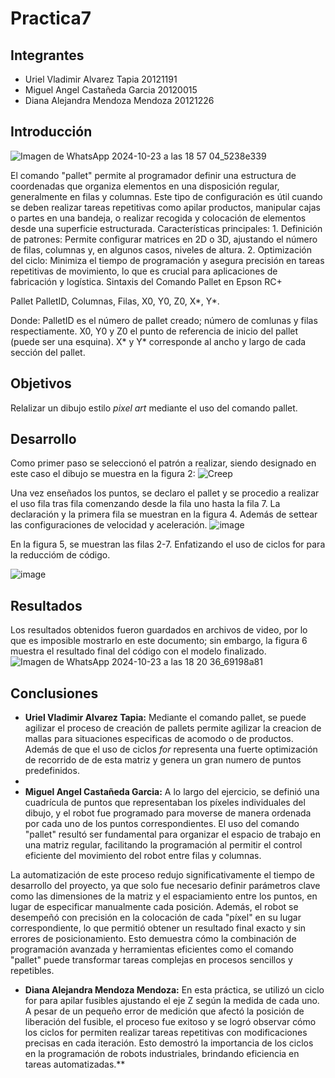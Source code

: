 # Practica7
## Integrantes
- Uriel Vladimir Alvarez Tapia 20121191
- Miguel Angel Castañeda Garcia 20120015
- Diana Alejandra Mendoza Mendoza 20121226

## Introducción 
![Imagen de WhatsApp 2024-10-23 a las 18 57 04_5238e339](https://github.com/user-attachments/assets/310d48d0-d1df-41e2-b3de-be46eb8b265c)


El comando "pallet" permite al programador definir una estructura de coordenadas que organiza elementos en una disposición regular, generalmente en filas y columnas. Este tipo de configuración es útil cuando se deben realizar tareas repetitivas como apilar productos, manipular cajas o partes en una bandeja, o realizar recogida y colocación de elementos desde una superficie estructurada.
Características principales:
	1. Definición de patrones: Permite configurar matrices en 2D o 3D, ajustando el número de filas, columnas y, en algunos casos, niveles de altura.
	2. Optimización del ciclo: Minimiza el tiempo de programación y asegura precisión en tareas repetitivas de movimiento, lo que es crucial para aplicaciones de fabricación y logística.
Sintaxis del Comando Pallet en Epson RC+

Pallet PalletID, Columnas, Filas, X0, Y0, Z0, X*, Y*. 

Donde:
PalletID es el número de pallet creado; número de comlunas y filas respectiamente.
X0, Y0 y Z0 el punto de referencia de inicio del pallet (puede ser una esquina).
X* y Y* corresponde al ancho y largo de cada sección del pallet.
## Objetivos
Relalizar un dibujo estilo *pixel art* mediante el uso del comando pallet.
## Desarrollo
Como primer paso se seleccionó el patrón a realizar, siendo designado en este caso el dibujo se muestra en la figura 2:
![Creep](https://github.com/user-attachments/assets/b0537dc3-f394-406c-84fe-6a07e2a7e0d0)

Una vez enseñados los puntos, se declaro el pallet y se procedio a realizar el uso fila tras fila comenzando desde la fila uno hasta la fila 7. La declaración y la primera fila se muestran en la figura 4. Además de settear las configuraciones de velocidad y aceleración.
![image](https://github.com/user-attachments/assets/e7d273ef-8510-4c26-82eb-eaeecf861119)

En la figura 5, se muestran las filas 2-7. Enfatizando el uso de ciclos for para la  reduccióm de código.

![image](https://github.com/user-attachments/assets/14938a2a-9c0c-4446-a1d0-4dfae4eceaa3)


## Resultados
Los resultados obtenidos fueron guardados en archivos de video, por lo que es imposible mostrarlo en este documento; sin embargo, la figura 6 muestra el resultado final del código con el modelo finalizado.
![Imagen de WhatsApp 2024-10-23 a las 18 20 36_69198a81](https://github.com/user-attachments/assets/a7ece047-7fb3-4068-9255-1e2911f704b3)



## Conclusiones
- **Uriel Vladimir Alvarez Tapia:** Mediante el comando pallet, se puede agilizar el proceso de creación de pallets permite agilizar la creacion de mallas para situaciones especificas de acomodo o de productos. Además de que el uso de ciclos *for* representa una fuerte optimización de recorrido de de esta matriz y genera un gran numero de puntos predefinidos.
- 
- **Miguel Angel Castañeda Garcia:** A lo largo del ejercicio, se definió una cuadrícula de puntos que representaban los píxeles individuales del dibujo, y el robot fue programado para moverse de manera ordenada por cada uno de los puntos correspondientes.
El uso del comando "pallet" resultó ser fundamental para organizar el espacio de trabajo en una matriz regular, facilitando la programación al permitir el control eficiente del movimiento del robot entre filas y columnas. 

La automatización de este proceso redujo significativamente el tiempo de desarrollo del proyecto, ya que solo fue necesario definir parámetros clave como las dimensiones de la matriz y el espaciamiento entre los puntos, en lugar de especificar manualmente cada posición.
Además, el robot se desempeñó con precisión en la colocación de cada "píxel" en su lugar correspondiente, lo que permitió obtener un resultado final exacto y sin errores de posicionamiento. Esto demuestra cómo la combinación de programación avanzada y herramientas eficientes como el comando "pallet" puede transformar tareas complejas en procesos sencillos y repetibles.


- **Diana Alejandra Mendoza Mendoza:**  En esta práctica, se utilizó un ciclo for para apilar fusibles ajustando el eje Z según la medida de cada uno. A pesar de un pequeño error de medición que afectó la posición de liberación del fusible, el proceso fue exitoso y se logró observar cómo los ciclos for permiten realizar tareas repetitivas con modificaciones precisas en cada iteración. Esto demostró la importancia de los ciclos en la programación de robots industriales, brindando eficiencia en tareas automatizadas.**
